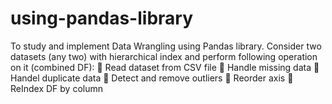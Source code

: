 # using-pandas-library
To study and implement Data Wrangling using Pandas library.
Consider two datasets (any two) with hierarchical index and perform following operation on it (combined DF):
 Read dataset from CSV file
 Handle missing data
 Handel duplicate data
 Detect and remove outliers
 Reorder axis
 ReIndex DF by column
